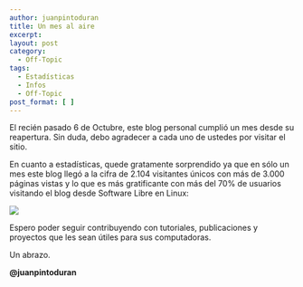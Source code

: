 ```yaml
---
author: juanpintoduran
title: Un mes al aire
excerpt:
layout: post
category:
  - Off-Topic
tags:
  - Estadísticas
  - Infos
  - Off-Topic
post_format: [ ]
---
```

El recién pasado 6 de Octubre, este blog personal cumplió un mes desde su reapertura. Sin duda, debo agradecer a cada uno de ustedes por visitar el sitio.

En cuanto a estadísticas, quede gratamente sorprendido ya que en sólo un mes este blog llegó a la cifra de 2.104 visitantes únicos con más de 3.000 páginas vistas y lo que es más gratificante con más del 70% de usuarios visitando el blog desde Software Libre en Linux:

[![][2]][2]

Espero poder seguir contribuyendo con tutoriales, publicaciones y proyectos que les sean útiles para sus computadoras.

Un abrazo.

**@juanpintoduran**

 
 [2]: http://cabargas.com/images/visitantes.png